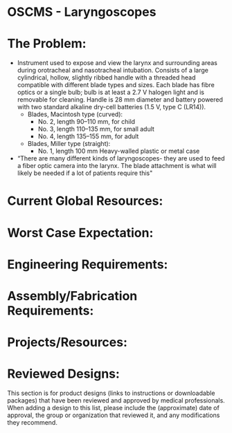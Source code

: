 # OSCMS - Laryngoscopes

# The Problem:

- Instrument used to expose and view the larynx and surrounding areas during orotracheal and nasotracheal intubation. Consists of a large cylindrical, hollow, slightly ribbed handle with a threaded head compatible with different blade types and sizes. Each blade has fibre optics or a single bulb; bulb is at least a 2.7 V halogen light and is removable for cleaning. Handle is 28 mm diameter and battery powered with two standard alkaline dry-cell batteries (1.5 V, type C (LR14)).
    - Blades, Macintosh type (curved):
        - No. 2, length 90–110 mm, for child
        - No. 3, length 110–135 mm, for small adult
        - No. 4, length 135–155 mm, for adult
    - Blades, Miller type (straight):
        - No. 1, length 100 mm Heavy-walled plastic or metal case
- “There are many different kinds of laryngoscopes- they are used to feed a fiber optic camera into the larynx. The blade attachment is what will likely be needed if a lot of patients require this"

# Current Global Resources:

# Worst Case Expectation:

# Engineering Requirements:

# Assembly/Fabrication Requirements:

# Projects/Resources:

# Reviewed Designs:

This section is for product designs (links to instructions or downloadable packages) that have been reviewed and approved by medical professionals. When adding a design to this list, please include the (approximate) date of approval, the group or organization that reviewed it, and any modifications they recommend.
